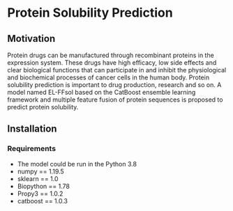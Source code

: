 # Protein Solubility Prediction
## Motivation
Protein drugs can be manufactured through recombinant proteins in the expression system. These drugs have high efficacy, low side effects and clear biological functions that can participate in and inhibit the physiological and biochemical processes of cancer cells in the human body. Protein solubility prediction is important to drug production, research and so on.
A model named EL-FFsol based on the CatBoost ensemble learning framework and multiple feature fusion of protein sequences is proposed to predict protein solubility.
## Installation
### Requirements
* The model could be run in the Python 3.8
* numpy == 1.19.5
* sklearn == 1.0
* Biopython == 1.78
* Propy3 == 1.0.2
* catboost == 1.0.3
